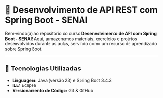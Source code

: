 # 📌 Desenvolvimento de API REST com Spring Boot - SENAI

Bem-vindo(a) ao repositório do curso **Desenvolvimento de API com Spring Boot - SENAI**! Aqui, armazenamos materiais, exercícios e projetos desenvolvidos durante as aulas, servindo como um recurso de aprendizado sobre Spring Boot.

---

## 🚀 Tecnologias Utilizadas
- **Linguagem:** Java (versão 23) e Spring Boot 3.4.3
- **IDE:** Eclipse 
- **Versionamento de Código:** Git & GitHub
